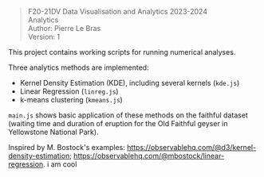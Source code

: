 
> F20-21DV Data Visualisation and Analytics 2023-2024<br>
> Analytics <br>
> Author: Pierre Le Bras <br>
> Version: 1

This project contains working scripts for running numerical analyses.

Three analytics methods are implemented:
 - Kernel Density Estimation (KDE), including several kernels (`kde.js`)
 - Linear Regression (`linreg.js`)
 - k-means clustering (`kmeans.js`)

`main.js` shows basic application of these methods on the faithful dataset (waiting time and duration of eruption for the Old Faithful geyser in Yellowstone National Park).

Inspired by M. Bostock's examples: https://observablehq.com/@d3/kernel-density-estimation; https://observablehq.com/@mbostock/linear-regression.
 i am cool